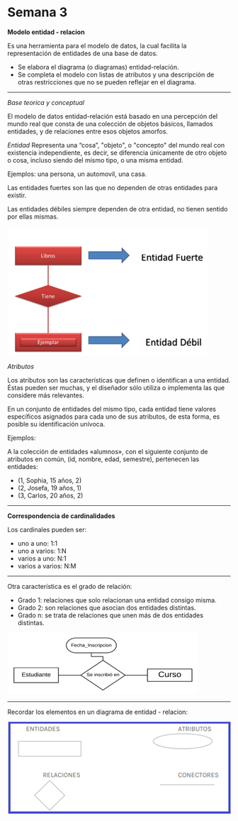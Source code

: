 # Semana 3

**Modelo entidad - relacion**

Es una herramienta para el modelo de datos, la cual facilita la representación de entidades de una base de datos.

* Se elabora el diagrama (o diagramas) entidad-relación.
* Se completa el modelo con listas de atributos y una descripción de otras restricciones que no se pueden reflejar en el diagrama.

***

*Base teorica y conceptual*

El modelo de datos entidad-relación está basado en una percepción del mundo real que consta de una colección de objetos básicos, llamados entidades, y de relaciones entre esos objetos amorfos.

*Entidad*
Representa una “cosa”, "objeto", o "concepto" del mundo real con existencia independiente, es decir, se diferencia únicamente de otro objeto o cosa, incluso siendo del mismo tipo, o una misma entidad.

Ejemplos: una persona, un automovil, una casa.

Las entidades fuertes son las que no dependen de otras entidades para existir. 

Las entidades débiles siempre dependen de otra entidad, no tienen sentido por ellas mismas.


![18](https://github.com/zahiraanalia6/Administracion-de-Base-de-Datos/blob/main/img/18.png "18")

*Atributos*

Los atributos son las características que definen o identifican a una entidad. Éstas pueden ser muchas, y el diseñador sólo utiliza o implementa las que considere más relevantes.

En un conjunto de entidades del mismo tipo, cada entidad tiene valores específicos asignados para cada uno de sus atributos, de esta forma, es posible su identificación unívoca.

Ejemplos: 

A la colección de entidades «alumnos», con el siguiente conjunto de atributos en común, (id, nombre, edad, semestre), pertenecen las entidades:

* (1, Sophia, 15 años, 2)
* (2, Josefa, 19 años, 1)
* (3, Carlos, 20 años, 2)

***

**Correspondencia de cardinalidades**

Los cardinales pueden ser:

* uno a uno: 1:1
* uno a varios: 1:N
* varios a uno: N:1
* varios a varios: N:M

***

Otra característica es el grado de relación:

* Grado 1: relaciones que solo relacionan una entidad consigo misma. 
* Grado 2: son relaciones que asocian dos entidades distintas.
* Grado n: se trata de relaciones que unen más de dos entidades distintas.

![19](https://github.com/zahiraanalia6/Administracion-de-Base-de-Datos/blob/main/img/19.png "19")

***
Recordar los elementos en un diagrama de entidad - relacion:

![20](https://github.com/zahiraanalia6/Administracion-de-Base-de-Datos/blob/main/img/20.png "20")

